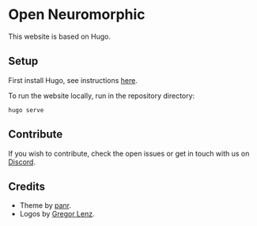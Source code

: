# Open Neuromorphic

This website is based on Hugo.

## Setup

First install Hugo, see instructions [here](https://gohugo.io/installation/).

To run the website locally, run in the repository directory:
```
hugo serve
```

## Contribute 

If you wish to contribute, check the open issues or get in touch with us on [Discord](https://discord.gg/JParSCNe5k).

## Credits

- Theme by [panr](https://github.com/panr/hugo-theme-terminal).
- Logos by [Gregor Lenz](https://lenzgregor.com).
